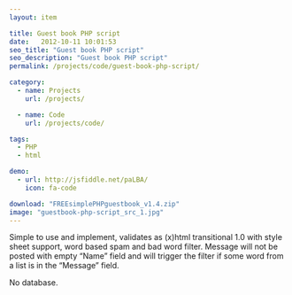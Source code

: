 ```yaml
---
layout: item

title: Guest book PHP script
date:   2012-10-11 10:01:53
seo_title: "Guest book PHP script"
seo_description: "Guest book PHP script"
permalink: /projects/code/guest-book-php-script/

category:
  - name: Projects
    url: /projects/

  - name: Code
    url: /projects/code/

tags:
  - PHP
  - html

demo:
  - url: http://jsfiddle.net/paLBA/
    icon: fa-code

download: "FREEsimplePHPguestbook_v1.4.zip"
image: "guestbook-php-script_src_1.jpg"
---
```


Simple to use and implement, validates as (x)html transitional 1.0 with style sheet support, word based spam and bad word filter. Message will not be posted with empty &#8220;Name&#8221; field and will trigger the filter if some word from a list is in the &#8220;Message&#8221; field.

No database.
